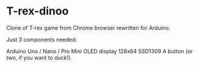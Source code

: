 # T-rex-dinoo
Clone of T-rex game from Chrome browser rewritten for Arduino.

Just 3 components needed:

Arduino Uno / Nano / Pro Mini
OLED display 128x64 SSD1309
A button (or two, if you want to duck!).
